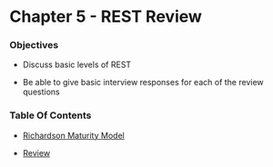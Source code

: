 # Chapter 5 - REST Review

### Objectives
* Discuss basic levels of REST

* Be able to give basic interview responses for each of the review questions

### Table Of Contents
* [Richardson Maturity Model](richardson.md)

* [Review](review.md)
